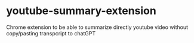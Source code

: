 # youtube-summary-extension
Chrome extension to be able to summarize directly youtube video without copy/pasting transpcript to chatGPT
